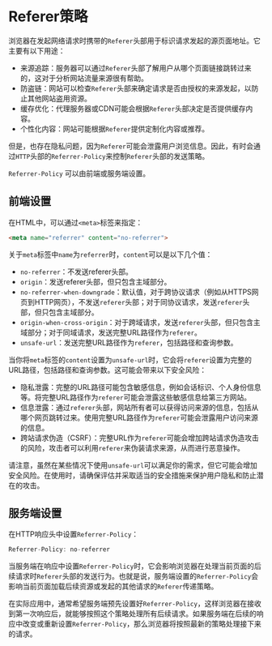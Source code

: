 # Referer策略

浏览器在发起网络请求时携带的`Referer`头部用于标识请求发起的源页面地址。它主要有以下用途：

- 来源追踪：服务器可以通过`Referer`头部了解用户从哪个页面链接跳转过来的，这对于分析网站流量来源很有帮助。
- 防盗链：网站可以检查`Referer`头部来确定请求是否由授权的来源发起，以防止其他网站盗用资源。
- 缓存优化：代理服务器或CDN可能会根据`Referer`头部决定是否提供缓存内容。
- 个性化内容：网站可能根据`Referer`提供定制化内容或推荐。

但是，也存在隐私问题，因为`Referer`可能会泄露用户浏览信息。因此，有时会通过`HTTP`头部的`Referrer-Policy`来控制`Referer`头部的发送策略。

`Referrer-Policy` 可以由前端或服务端设置。

## 前端设置

在HTML中，可以通过`<meta>`标签来指定：

```html
<meta name="referrer" content="no-referrer">
```

关于`meta`标签中`name`为`referrer`时，`content`可以是以下几个值：

- `no-referrer`：不发送referer头部。
- `origin`：发送referer头部，但只包含主域部分。
- `no-referrer-when-downgrade`：默认值，对于跨协议请求（例如从HTTPS网页到HTTP网页），不发送`referer`头部；对于同协议请求，发送`referer`头部，但只包含主域部分。
- `origin-when-cross-origin`：对于跨域请求，发送`referer`头部，但只包含主域部分；对于同域请求，发送完整URL路径作为`referer`。
- `unsafe-url`：发送完整URL路径作为`referer`，包括路径和查询参数。

当你将`meta`标签的`content`设置为`unsafe-url`时，它会将`referer`设置为完整的URL路径，包括路径和查询参数。这可能会带来以下安全风险：

- 隐私泄露：完整的URL路径可能包含敏感信息，例如会话标识、个人身份信息等。将完整URL路径作为`referer`可能会泄露这些敏感信息给第三方网站。
- 信息泄露：通过`referer`头部，网站所有者可以获得访问来源的信息，包括从哪个网页跳转过来。使用完整URL路径作为`referer`可能会泄露用户访问来源的信息。
- 跨站请求伪造（CSRF）：完整URL作为`referer`可能会增加跨站请求伪造攻击的风险，攻击者可以利用`referer`来伪装请求来源，从而进行恶意操作。

请注意，虽然在某些情况下使用`unsafe-url`可以满足你的需求，但它可能会增加安全风险。在使用时，请确保评估并采取适当的安全措施来保护用户隐私和防止潜在的攻击。

## 服务端设置

在HTTP响应头中设置`Referrer-Policy`：

```js
Referrer-Policy: no-referrer
```

当服务端在响应中设置`Referrer-Policy`时，它会影响浏览器在处理当前页面的后续请求时`Referer`头部的发送行为。也就是说，服务端设置的`Referrer-Policy`会影响当前页面加载后续资源或发起的其他请求的`Referer`传递策略。

在实际应用中，通常希望服务端预先设置好`Referrer-Policy`，这样浏览器在接收到第一次响应后，就能够按照这个策略处理所有后续请求。如果服务端在后续的响应中改变或重新设置`Referrer-Policy`，那么浏览器将按照最新的策略处理接下来的请求。